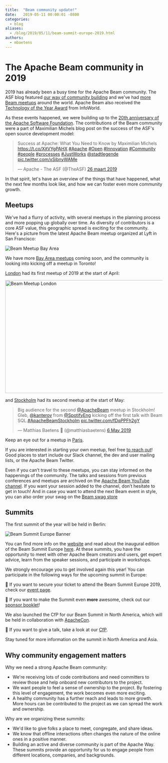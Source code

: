 ```yaml
---
title:  "Beam community update!"
date:   2019-05-11 00:00:01 -0800
categories:
  - blog
aliases:
  - /blog/2019/05/11/beam-summit-europe-2019.html
authors:
  - mbaetens
---
```

<!--
Licensed under the Apache License, Version 2.0 (the "License");
you may not use this file except in compliance with the License.
You may obtain a copy of the License at

http://www.apache.org/licenses/LICENSE-2.0

Unless required by applicable law or agreed to in writing, software
distributed under the License is distributed on an "AS IS" BASIS,
WITHOUT WARRANTIES OR CONDITIONS OF ANY KIND, either express or implied.
See the License for the specific language governing permissions and
limitations under the License.
-->

# The Apache Beam community in 2019


2019 has already been a busy time for the Apache Beam community. The ASF blog featured [our way of community building](https://blogs.apache.org/comdev/date/20190222) and we've had [more Beam meetups](https://www.meetup.com/San-Francisco-Apache-Beam/events/257482350)  around the world. Apache Beam also received the [Technology of the Year Award](https://www.infoworld.com/article/3336072/infoworlds-2019-technology-of-the-year-award-winners.html) from InfoWorld.

As these events happened, we were building up to the [20th anniversary of the Apache Software Foundation](https://opensource.googleblog.com/2019/03/celebrating-20-years-of-apache.html).  The contributions of the Beam community were a part of Maximilian Michels blog post on the success of the ASF's open source development model:

<blockquote class="twitter-tweet" data-lang="nl"><p lang="en" dir="ltr">Success at Apache: What You Need to Know by Maximilian Michels <a href="https://t.co/XjtVYgPAHX">https://t.co/XjtVYgPAHX</a> <a href="https://twitter.com/hashtag/Apache?src=hash&amp;ref_src=twsrc%5Etfw">#Apache</a> <a href="https://twitter.com/hashtag/Open?src=hash&amp;ref_src=twsrc%5Etfw">#Open</a> <a href="https://twitter.com/hashtag/Innovation?src=hash&amp;ref_src=twsrc%5Etfw">#Innovation</a> <a href="https://twitter.com/hashtag/Community?src=hash&amp;ref_src=twsrc%5Etfw">#Community</a> <a href="https://twitter.com/hashtag/people?src=hash&amp;ref_src=twsrc%5Etfw">#people</a> <a href="https://twitter.com/hashtag/processes?src=hash&amp;ref_src=twsrc%5Etfw">#processes</a> <a href="https://twitter.com/hashtag/JustWorks?src=hash&amp;ref_src=twsrc%5Etfw">#JustWorks</a> <a href="https://twitter.com/stadtlegende?ref_src=twsrc%5Etfw">@stadtlegende</a> <a href="https://t.co/xSibnyWAMe">pic.twitter.com/xSibnyWAMe</a></p>&mdash; Apache - The ASF (@TheASF) <a href="https://twitter.com/TheASF/status/1110364656143601664?ref_src=twsrc%5Etfw">26 maart 2019</a></blockquote>

<script async src="https://platform.twitter.com/widgets.js" charset="utf-8"></script>

In that spirit, let's have an overview of the things that have happened, what the next few months look like, and how we can foster even more community growth.
  

## Meetups
We've had a flurry of activity, with several meetups in the planning process and more popping up globally over time. As diversity of contributors is a core ASF value, this geographic spread is exciting for the community. Here's a picture from the latest Apache Beam meetup organized at Lyft in San Francisco:

<img src="https://secure.meetupstatic.com/photos/event/8/0/1/2/600_481292786.jpeg" alt="Beam Meetup Bay Area" >

We have more [Bay Area meetups](https://www.meetup.com/San-Francisco-Apache-Beam) coming soon, and the community is looking into kicking off a meetup in Toronto!

[London](https://www.meetup.com/London-Apache-Beam-Meetup) had its first meetup of 2019 at the start of April:

<img src="https://secure.meetupstatic.com/photos/event/4/7/0/e/600_480318190.jpeg" alt="Beam Meetup London" height="360" width="640" >

and [Stockholm](https://www.meetup.com/Apache-Beam-Stockholm/events/260634514) had its second meetup at the start of May:

<blockquote class="twitter-tweet" data-lang="en-gb"><p lang="en" dir="ltr">Big audience for the second <a href="https://twitter.com/ApacheBeam?ref_src=twsrc%5Etfw">@ApacheBeam</a> meetup in Stockholm! Gleb, <a href="https://twitter.com/kanterov?ref_src=twsrc%5Etfw">@kanterov</a> from <a href="https://twitter.com/SpotifyEng?ref_src=twsrc%5Etfw">@SpotifyEng</a> kicking off the first talk with Beam SQL.<a href="https://twitter.com/hashtag/ApacheBeamStockholm?src=hash&amp;ref_src=twsrc%5Etfw">#ApacheBeamStockholm</a> <a href="https://t.co/fDqPPFh2gY">pic.twitter.com/fDqPPFh2gY</a></p>&mdash; Matthias Baetens 🌆 (@matthiasbaetens) <a href="https://twitter.com/matthiasbaetens/status/1125442916711915521?ref_src=twsrc%5Etfw">6 May 2019</a></blockquote>
<script async src="https://platform.twitter.com/widgets.js" charset="utf-8"></script>

Keep an eye out for a meetup in [Paris](https://www.meetup.com/Paris-Apache-Beam-Meetup). 

If you are interested in starting your own meetup, feel free [to reach out](https://beam.apache.org/community/contact-us)! Good places to start include our Slack channel, the dev and user mailing lists, or the Apache Beam Twitter.

Even if you can’t travel to these meetups, you can stay informed on the happenings of the community.  The talks and sessions from previous conferences and meetups are archived on the [Apache Beam YouTube channel](https://www.youtube.com/c/ApacheBeamYT). If you want your session added to the channel, don’t hesitate to get in touch! And in case you want to attend the next Beam event in style, you can also order your swag on the [Beam swag store](https://store-beam.myshopify.com)

## Summits
The first summit of the year will be held in Berlin:

<img src="https://img.evbuc.com/https%3A%2F%2Fcdn.evbuc.com%2Fimages%2F58635346%2F70962106775%2F1%2Foriginal.20190317-212619?w=800&auto=compress&rect=0%2C115%2C2666%2C1333&s=2680f5036dcad9177b027cce026c0224" alt="Beam Summit Europe Banner" >

You can find more info on the [website](https://beamsummit.org) and read about the inaugural edition of the Beam Summit Europe [here](https://beam.apache.org/blog/2018/10/31/beam-summit-aftermath.html). At these summits, you have the opportunity to meet with other Apache Beam creators and users, get expert advice, learn from the speaker sessions, and participate in workshops. 

We strongly encourage you to get involved again this year! You can participate in the following ways for the upcoming summit in Europe:

🎫 If you want to secure your ticket to attend the Beam Summit Europe 2019, check our [event page](https://beam-summit-europe.eventbrite.com).

💸 If you want to make the Summit even **more** awesome, check out our [sponsor booklet](https://drive.google.com/file/d/1R3vvOHihQbpuzF2aaSV8WYg9YHRmJwxS/view)!

We also launched the CfP for our Beam Summit in North America, which will be held in collaboration with [ApacheCon](https://www.apachecon.com).

🎤 If you want to give a talk, take a look at our [CfP](https://www.apachecon.com/acna19/cfp.html).

Stay tuned for more information on the summit in North America and Asia.
  
## Why community engagement matters
Why we need a strong Apache Beam community:
* We're receiving lots of code contributions and need committers to review those and help onboard new contributors to the project.
* We want people to feel a sense of ownership to the project. By fostering this level of engagement, the work becomes even more exciting.
* A healthy community has a further reach and leads to more growth. More hours can be contributed to the project as we can spread the work and ownership.

Why are we organizing these summits:
* We'd like to give folks a place to meet, congregate, and share ideas.
* We know that offline interactions often changes the nature of the online ones in a positive manner.
* Building an active and diverse community is part of the Apache Way. These summits provide an opportunity for us to engage people from different locations, companies, and backgrounds.

<!--more-->

